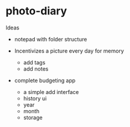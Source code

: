 # photo-diary

Ideas

- notepad with folder structure
- Incentivizes a picture every day for memory

  - add tags
  - add notes

- complete budgeting app
  - a simple add interface
  - history ui
  - year
  - month
  - storage
